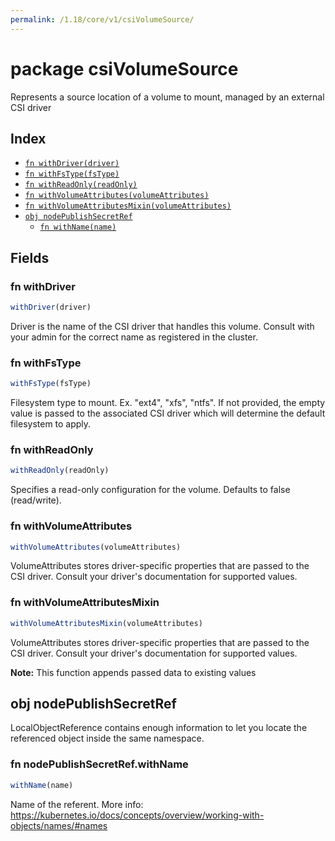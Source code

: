 ```yaml
---
permalink: /1.18/core/v1/csiVolumeSource/
---
```


# package csiVolumeSource

Represents a source location of a volume to mount, managed by an external CSI driver

## Index

* [`fn withDriver(driver)`](#fn-withdriver)
* [`fn withFsType(fsType)`](#fn-withfstype)
* [`fn withReadOnly(readOnly)`](#fn-withreadonly)
* [`fn withVolumeAttributes(volumeAttributes)`](#fn-withvolumeattributes)
* [`fn withVolumeAttributesMixin(volumeAttributes)`](#fn-withvolumeattributesmixin)
* [`obj nodePublishSecretRef`](#obj-nodepublishsecretref)
  * [`fn withName(name)`](#fn-nodepublishsecretrefwithname)

## Fields

### fn withDriver

```ts
withDriver(driver)
```

Driver is the name of the CSI driver that handles this volume. Consult with your admin for the correct name as registered in the cluster.

### fn withFsType

```ts
withFsType(fsType)
```

Filesystem type to mount. Ex. "ext4", "xfs", "ntfs". If not provided, the empty value is passed to the associated CSI driver which will determine the default filesystem to apply.

### fn withReadOnly

```ts
withReadOnly(readOnly)
```

Specifies a read-only configuration for the volume. Defaults to false (read/write).

### fn withVolumeAttributes

```ts
withVolumeAttributes(volumeAttributes)
```

VolumeAttributes stores driver-specific properties that are passed to the CSI driver. Consult your driver's documentation for supported values.

### fn withVolumeAttributesMixin

```ts
withVolumeAttributesMixin(volumeAttributes)
```

VolumeAttributes stores driver-specific properties that are passed to the CSI driver. Consult your driver's documentation for supported values.

**Note:** This function appends passed data to existing values

## obj nodePublishSecretRef

LocalObjectReference contains enough information to let you locate the referenced object inside the same namespace.

### fn nodePublishSecretRef.withName

```ts
withName(name)
```

Name of the referent. More info: https://kubernetes.io/docs/concepts/overview/working-with-objects/names/#names